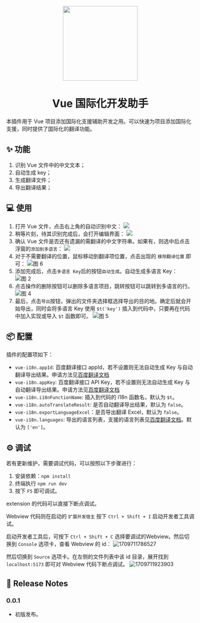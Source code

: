 <p align="center">
  <a href="https://marketplace.visualstudio.com/items?itemName=hancel.vue-i18n">
    <img width="200" src="./assets/logo.png">
  </a>
</p>

<h1 align="center">Vue 国际化开发助手</h1>

本插件用于 Vue 项目添加国际化支援辅助开发之用。可以快速为项目添加国际化支援，同时提供了国际化的翻译功能。

## ✨ 功能

1. 识别 Vue 文件中的中文文本；
2. 自动生成 key；
3. 生成翻译文件；
4. 导出翻译结果；

## 💻 使用

1. 打开 Vue 文件，点击右上角的自动识别中文：
   ![](./assets/others/1710670745317.jpg)  
2. 稍等片刻，待其识别完成后，会打开编辑界面：
   ![](assets/others/1710670969422.jpg)  
3. 确认 Vue 文件是否还有遗漏的需翻译的中文字符串。如果有，则选中后点击浮窗的`添加到多语言`：
   ![](assets/others/1710671072271.jpg)  
4. 对于不需要翻译的位置，鼠标移动到翻译项位置，点击出现的 `移除翻译位置` 即可：
   ![图 6](assets/others/1710672125889.jpg)  
5. 添加完成后，点击`多语言 Key`后的按钮`自动生成`。自动生成多语言 Key：
   ![图 2](assets/others/1710671733106.jpg)  
6. 点击操作的删除按钮可以删除多语言项目，跳转按钮可以跳转到多语言的行。
   ![图 4](assets/others/1710671890941.jpg)     
7. 最后，点击`导出`按钮，弹出的文件夹选择框选择导出的目的地。确定后就会开始导出，同时会将多语言 Key 使用 `$t('key')` 插入到代码中，只要再在代码中加入实现或导入 `$t` 函数即可。
   ![图 5](assets/others/1710671988125.jpg)  

## 📦 配置

插件的配置项如下：
- `vue-i18n.appId`: 百度翻译接口 appId，若不设置则无法自动生成 Key 与自动翻译导出结果。申请方法见[百度翻译文档](http://api.fanyi.baidu.com/product/113)
- `vue-i18n.appKey`: 百度翻译接口 API Key，若不设置则无法自动生成 Key 与自动翻译导出结果。申请方法见[百度翻译文档](http://api.fanyi.baidu.com/product/113)
- `vue-i18n.i18nFunctionName`: 插入到代码的 i18n 函数名，默认为 `$t`。
- `vue-i18n.autoTranslateResult`: 是否自动翻译导出结果，默认为 `false`。
- `vue-i18n.exportLanguageExcel`：是否导出翻译 Excel，默认为 `false`。
- `vue-i18n.languages`: 导出的语言列表，支援的语言列表见[百度翻译文档](http://api.fanyi.baidu.com/product/113)。默认为 `['en']`。

## ⚙️ 调试

若有更新维护，需要调试代码，可以按照以下步骤进行：

1. 安装依赖：`npm install`
2. 终端执行 `npm run dev`
3. 按下 `F5` 即可调试。

extension 的代码可以直接下断点调试。

Webview 代码则在启动的 `扩展开发宿主` 按下 `Ctrl + Shift + I` 启动开发者工具调试。

启动开发者工具后，可按下 `Ctrl + Shift + C` 选择要调试的Webview。然后切换到 `Console` 选项卡，查看 Webview 的 id：
![1709711786527](assets/others/1709711786527.jpg)  

然后切换到 `Source` 选项卡。在左侧的文件列表中该 id 目录，展开找到 `localhost:5173` 即可对 Webview 代码下断点调试。
![1709711923903](assets/others/1709711923903.jpg)  

## 📄 Release Notes

### 0.0.1

- 初版发布。

